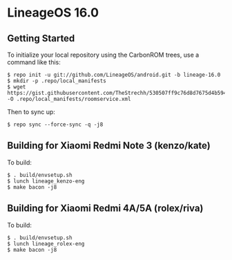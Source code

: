 LineageOS 16.0
==============

Getting Started
---------------

To initialize your local repository using the CarbonROM trees, use a command like this:

    $ repo init -u git://github.com/LineageOS/android.git -b lineage-16.0
    $ mkdir -p .repo/local_manifests
    $ wget https://gist.githubusercontent.com/TheStrechh/530507ff9c76d8d7675d4b594a5688f9/raw/cfc2dc38252dafe8009fbbaf9afc9b8df837e281/kenzo.xml -O .repo/local_manifests/roomservice.xml

Then to sync up:

    $ repo sync --force-sync -q -j8


Building for Xiaomi Redmi Note 3 (kenzo/kate)
---------------

To build:

    $ . build/envsetup.sh
    $ lunch lineage_kenzo-eng
    $ make bacon -j8

Building for Xiaomi Redmi 4A/5A (rolex/riva)
---------------

To build:

    $ . build/envsetup.sh
    $ lunch lineage_rolex-eng
    $ make bacon -j8
